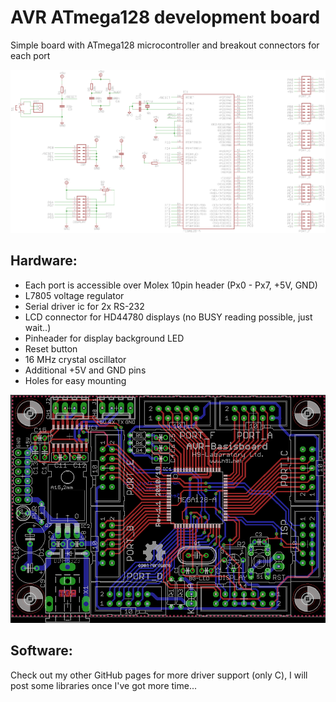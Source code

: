 # AVR ATmega128 development board

Simple board with ATmega128 microcontroller and breakout connectors for each port

![ATmega base schematic](https://raw.githubusercontent.com/picohari/AVR_Base_M128/master/images/schematic.png)

## Hardware:

* Each port is accessible over Molex 10pin header (Px0 - Px7, +5V, GND)
* L7805 voltage regulator
* Serial driver ic for 2x RS-232
* LCD connector for HD44780 displays (no BUSY reading possible, just wait..)
* Pinheader for display background LED
* Reset button
* 16 MHz crystal oscillator
* Additional +5V and GND pins
* Holes for easy mounting

![ATmega base schematic](https://raw.githubusercontent.com/picohari/AVR_Base_M128/master/images/eagle-avr-base.png)


## Software:

Check out my other GitHub pages for more driver support (only C), I will post some libraries once I've got more time...

